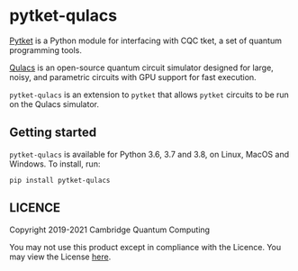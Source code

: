 # pytket-qulacs

[Pytket](https://cqcl.github.io/pytket) is a Python module for interfacing
with CQC tket, a set of quantum programming tools.

[Qulacs](https://github.com/qulacs/qulacs) is an open-source quantum circuit
simulator designed for large, noisy, and parametric circuits with GPU support
for fast execution.

`pytket-qulacs` is an extension to `pytket` that allows `pytket` circuits to be
run on the Qulacs simulator.

## Getting started

`pytket-qulacs` is available for Python 3.6, 3.7 and 3.8, on Linux, MacOS and Windows. To
install, run:

```pip install pytket-qulacs```

## LICENCE

Copyright 2019-2021 Cambridge Quantum Computing

You may not use this product except in compliance with the Licence. You may view
the License [here](https://cqcl.github.io/pytket/build/html/licence.html).
